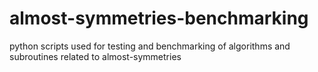 # almost-symmetries-benchmarking
python scripts used for testing and benchmarking of algorithms and subroutines related to almost-symmetries
